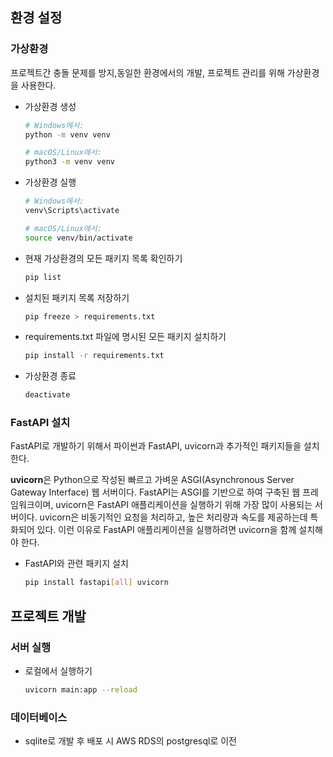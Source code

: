 ## 환경 설정

### 가상환경

프로젝트간 충돌 문제를 방지,동일한 환경에서의 개발, 프로젝트 관리를 위해 가상환경을 사용한다.

- 가상환경 생성

  ```bash
  # Windows에서:
  python -m venv venv

  # macOS/Linux에서:
  python3 -m venv venv
  ```

- 가상환경 실행

  ```bash
  # Windows에서:
  venv\Scripts\activate

  # macOS/Linux에서:
  source venv/bin/activate
  ```

- 현재 가상환경의 모든 패키지 목록 확인하기

  ```bash
  pip list
  ```

- 설치된 패키지 목록 저장하기

  ```bash
  pip freeze > requirements.txt
  ```

- requirements.txt 파일에 명시된 모든 패키지 설치하기

  ```bash
  pip install -r requirements.txt
  ```

- 가상환경 종료

  ```bash
  deactivate
  ```

### FastAPI 설치

FastAPI로 개발하기 위해서 파이썬과 FastAPI, uvicorn과 추가적인 패키지들을 설치한다.

**uvicorn**은 Python으로 작성된 빠르고 가벼운 ASGI(Asynchronous Server Gateway Interface) 웹 서버이다. FastAPI는 ASGI를 기반으로 하여 구축된 웹 프레임워크이며, uvicorn은 FastAPI 애플리케이션을 실행하기 위해 가장 많이 사용되는 서버이다. uvicorn은 비동기적인 요청을 처리하고, 높은 처리량과 속도를 제공하는데 특화되어 있다. 이런 이유로 FastAPI 애플리케이션을 실행하려면 uvicorn을 함께 설치해야 한다.

- FastAPI와 관련 패키지 설치

  ```bash
  pip install fastapi[all] uvicorn
  ```

## 프로젝트 개발

### 서버 실행

- 로컬에서 실행하기

  ```bash
  uvicorn main:app --reload
  ```

### 데이터베이스

- sqlite로 개발 후 배포 시 AWS RDS의 postgresql로 이전
